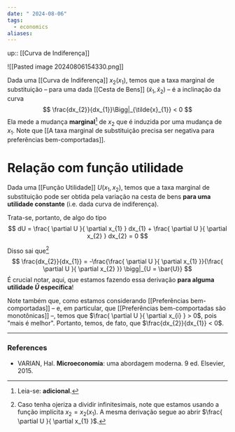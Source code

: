 ```yaml
---
date: " 2024-08-06"
tags:
  - economics
aliases:
---
```


up:: [[Curva de Indiferença]]

![[Pasted image 20240806154330.png]]

Dada uma [[Curva de Indiferença]] $x_{2}(x_{1})$, temos que a taxa marginal de substituição – para uma dada [[Cesta de Bens]] $(\tilde{x}_{1},\tilde{x}_{2})$ – é a inclinação da curva
$$
\frac{dx_{2}}{dx_{1}}\Bigg|_{\tilde{x}_{1}} < 0
$$
Ela mede a mudança **marginal**[^1] de $x_{2}$ que é induzida por uma mudança de $x_{1}$. Note que [[A taxa marginal de substituição precisa ser negativa para preferências bem-comportadas]].

# Relação com função utilidade
Dada uma [[Função Utilidade]] $U(x_{1},x_{2})$, temos que a taxa marginal de substituição pode ser obtida pela variação na cesta de bens **para uma utilidade constante** (i.e. dada curva de indiferença). 

Trata-se, portanto, de algo do tipo
$$
dU = \frac{ \partial U }{ \partial x_{1} } dx_{1} + \frac{ \partial U }{ \partial x_{2} } dx_{2} = 0
$$

Disso sai que[^2]
$$
\frac{dx_{2}}{dx_{1}} = -\frac{\frac{ \partial U }{ \partial x_{1} }}{\frac{ \partial U }{ \partial x_{2} }} \bigg|_{U =  \bar{U}}
$$
É crucial notar, aqui, que estamos fazendo essa derivação **para alguma utilidade $\bar{U}$ específica**! 

Note também que, como estamos considerando [[Preferências bem-comportadas]] – e, em particular, que [[Preferências bem-comportadas são monotônicas]] –, temos que $\frac{ \partial U }{ \partial x_{i} } > 0$, pois "mais é melhor". Portanto, temos, de fato, que $\frac{dx_{2}}{dx_{1}} < 0$.


---
### References
- VARIAN, Hal. **Microeconomia**: uma abordagem moderna. 9 ed. Elsevier, 2015.

[^1]: Leia-se: **adicional**.
[^2]: Caso tenha ojeriza a dividir infinitesimais, note que estamos usando a função implícita $x_2 = x_2(x_1)$. A mesma derivação segue ao abrir $\frac{ \partial U }{ \partial x_{1} }$.